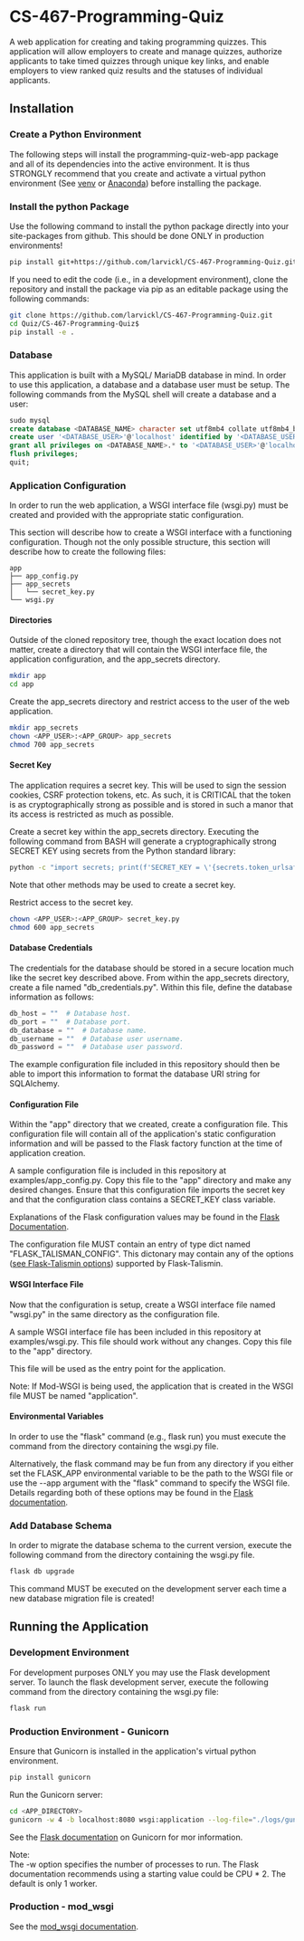 # CS-467-Programming-Quiz
A web application for creating and taking programming quizzes. This application will allow employers to create and manage quizzes, authorize applicants to take timed quizzes through unique key links, and enable employers to view ranked quiz results and the statuses of individual applicants.
## Installation
### Create a Python Environment
The following steps will install the programming-quiz-web-app package and all of its dependencies into the active environment.  It is thus STRONGLY recommend that you create and activate a virtual python environment (See [venv](https://docs.python.org/3/library/venv.html) or [Anaconda](https://anaconda.org/)) before installing the package.

### Install the python Package
Use the following command to install the python package directly into your site-packages from github.  This should be done ONLY in production environments!
```bash
pip install git+https://github.com/larvickl/CS-467-Programming-Quiz.git
```

If you need to edit the code (i.e., in a development environment), clone the repository and install the package via pip as an editable package using the following commands:
```bash
git clone https://github.com/larvickl/CS-467-Programming-Quiz.git
cd Quiz/CS-467-Programming-Quiz$
pip install -e .
```
### Database
This application is built with a MySQL/ MariaDB database in mind.  In order to use this application, a database and a database user must be setup.  The following commands from the MySQL shell will create a database and a user:
```sql
sudo mysql
create database <DATABASE_NAME> character set utf8mb4 collate utf8mb4_bin;
create user '<DATABASE_USER>'@'localhost' identified by '<DATABASE_USER_PASSWORD>';
grant all privileges on <DATABASE_NAME>.* to '<DATABASE_USER>'@'localhost';
flush privileges;
quit;
```
### Application Configuration
In order to run the web application, a WSGI interface file (wsgi.py) must be created and provided with the appropriate static configuration.  

This section will describe how to create a WSGI interface with a functioning configuration.  Though not the only possible structure, this section will describe how to create the following files:
```
app
├── app_config.py
├── app_secrets
│   └── secret_key.py
└── wsgi.py
```
#### Directories
Outside of the cloned repository tree, though the exact location does not matter, create a directory that will contain the WSGI interface file, the application configuration, and the app_secrets directory.
```bash
mkdir app
cd app
```
Create the app_secrets directory and restrict access to the user of the web application.
```bash
mkdir app_secrets
chown <APP_USER>:<APP_GROUP> app_secrets
chmod 700 app_secrets
```
#### Secret Key
The application requires a secret key.  This will be used to sign the session cookies, CSRF protection tokens, etc.  As such, it is CRITICAL that the token is as cryptographically strong as possible and is stored in such a manor that its access is restricted as much as possible.

Create a secret key within the app_secrets directory. Executing the following command from BASH will generate a cryptographically strong SECRET KEY using secrets from the Python standard library:
```bash
python -c "import secrets; print(f'SECRET_KEY = \'{secrets.token_urlsafe(256)}\'')" > secret_key.py
```
Note that other methods may be used to create a secret key.

Restrict access to the secret key.
```bash
chown <APP_USER>:<APP_GROUP> secret_key.py
chmod 600 app_secrets
```
#### Database Credentials
The credentials for the database should be stored in a secure location much like the secret key described above.  From within the app_secrets directory, create a file named "db_credentials.py".  Within this file, define the database information as follows:
```python
db_host = ""  # Database host.
db_port = ""  # Database port.
db_database = ""  # Database name.
db_username = ""  # Database user username.
db_password = ""  # Database user password.
```
The example configuration file included in this repository should then be able to import this information to format the database URI string for SQLAlchemy.
#### Configuration File
Within the "app" directory that we created, create a configuration file.  This configuration file will contain all of the application's static configuration information and will be passed to the Flask factory function at the time of application creation.

A sample configuration file is included in this repository at examples/app_config.py.  Copy this file to the "app" directory and make any desired changes.  Ensure that this configuration file imports the secret key and that the configuration class contains a SECRET_KEY class variable.

Explanations of the Flask configuration values may be found in the [Flask Documentation](https://flask.palletsprojects.com/en/3.0.x/config/#builtin-configuration-values).

The configuration file MUST contain an entry of type dict named "FLASK_TALISMAN_CONFIG".  This dictonary may contain any of the options ([see Flask-Talismin options](https://github.com/GoogleCloudPlatform/flask-talisman?tab=readme-ov-file#options)) supported by Flask-Talismin.

#### WSGI Interface File
Now that the configuration is setup, create a WSGI interface file named "wsgi.py" in the same directory as the configuration file.  

A sample WSGI interface file has been included in this repository at examples/wsgi.py.  This file should work without any changes.  Copy this file to the "app" directory.  

This file will be used as the entry point for the application.

Note:  If Mod-WSGI is being used, the application that is created in the WSGI file MUST be named "application".

#### Environmental Variables
In order to use the "flask" command (e.g., flask run) you must execute the command from the directory containing the wsgi.py file.

Alternatively, the flask command may be fun from any directory if you either set the FLASK_APP environmental variable to be the path to the WSGI file or use the --app argument with the "flask" command to specify the WSGI file.  Details regarding both of these options may be found in the [Flask documentation](https://flask.palletsprojects.com/en/3.0.x/cli/).

### Add Database Schema
In order to migrate the database schema to the current version, execute the following command from the directory containing the wsgi.py file.
```python
flask db upgrade
```
This command MUST be executed on the development server each time a new database migration file is created!
## Running the Application
### Development Environment
For development purposes ONLY you may use the Flask development server.  To launch the flask development server, execute the following command from the directory containing the wsgi.py file:
```bash
flask run
```
### Production Environment - Gunicorn
Ensure that Gunicorn is installed in the application's virtual python environment.
```bash
pip install gunicorn
```
Run the Gunicorn server:
```bash
cd <APP_DIRECTORY>
gunicorn -w 4 -b localhost:8080 wsgi:application --log-file="./logs/gunicorn.log"
```
See the [Flask documentation](https://flask.palletsprojects.com/en/3.0.x/deploying/gunicorn/#running) on Gunicorn for mor information.

Note:  
The -w option specifies the number of processes to run.  The Flask documentation recommends using a starting value could be CPU * 2.  The default is only 1 worker.

### Production - mod_wsgi
See the [mod_wsgi documentation](https://modwsgi.readthedocs.io/en/master/).
